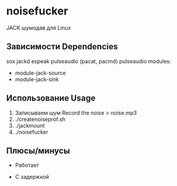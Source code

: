 # noisefucker
JACK шумодав для Linux

## Зависимости Dependencies
sox
jackd
espeak
pulseaudio (pacat, pacmd)
pulseaudio modules:
 - module-jack-source
 - module-jack-sink

## Использование Usage
1. Записываем шум Record the noise > noise.mp3
2. ./createnoiseprof.sh
3. ./jackmount
4. ./noisefucker

## Плюсы/минусы
+ Работает
- С задержкой

